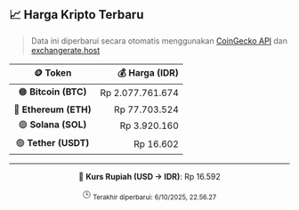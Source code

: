 

<!-- HARGA_KRIPTO -->
## 📈 Harga Kripto Terbaru

> Data ini diperbarui secara otomatis menggunakan [CoinGecko API](https://www.coingecko.com/) dan [exchangerate.host](https://exchangerate.host/)

<div align="center">

| 🪙 Token | 💰 Harga (IDR) |
|:------:|---------------:|
| 🟠 **Bitcoin (BTC)**   | Rp 2.077.761.674 |
| 🔵 **Ethereum (ETH)**  | Rp 77.703.524 |
| 🟣 **Solana (SOL)**    | Rp 3.920.160 |
| 🟢 **Tether (USDT)**   | Rp 16.602 |

---

💱 **Kurs Rupiah (USD → IDR)**: Rp 16.592

🕒 <sub>Terakhir diperbarui: 6/10/2025, 22.56.27</sub>

</div>
<!-- /HARGA_KRIPTO -->